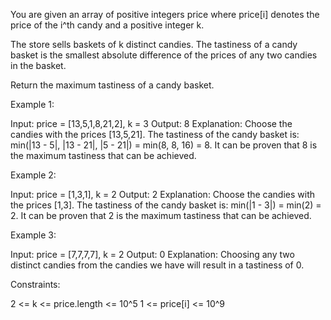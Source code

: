 You are given an array of positive integers price where price[i] denotes the
price of the i^th candy and a positive integer k.

The store sells baskets of k distinct candies. The tastiness of a candy
basket is the smallest absolute difference of the prices of any two candies
in the basket.

Return the maximum tastiness of a candy basket.


Example 1:


Input: price = [13,5,1,8,21,2], k = 3
Output: 8
Explanation: Choose the candies with the prices [13,5,21].
The tastiness of the candy basket is: min(|13 - 5|, |13 - 21|, |5 - 21|) =
min(8, 8, 16) = 8.
It can be proven that 8 is the maximum tastiness that can be achieved.


Example 2:


Input: price = [1,3,1], k = 2
Output: 2
Explanation: Choose the candies with the prices [1,3].
The tastiness of the candy basket is: min(|1 - 3|) = min(2) = 2.
It can be proven that 2 is the maximum tastiness that can be achieved.


Example 3:


Input: price = [7,7,7,7], k = 2
Output: 0
Explanation: Choosing any two distinct candies from the candies we have will
result in a tastiness of 0.



Constraints:


2 <= k <= price.length <= 10^5
1 <= price[i] <= 10^9




